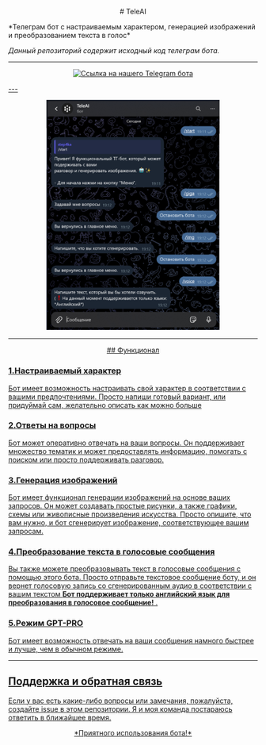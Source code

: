 <p align="center">
# TeleAI
</p>
*Телеграм бот с настраиваемым характером, генерацией изображений и преобразованием текста в голос*

*Данный репозиторий содержит исходный код телеграм бота.*

---
<p align="center">
<a href='https://t.me/HSETeleBot' target='_blank'><img height='1000' style='border:px;height:200px;' src='https://avatars.mds.yandex.net/get-altay/11400795/2a0000018c7eb33f2c3c98c0e90e67051ef4/XXXL' border='0' alt='Ссылка на нашего Telegram бота' />
<div id="top"></div>
</p>
---
<p align="center">
 <img width="350px" src="HSEprewiew.png" alt="qr"/>
</p>

---
<p align="center">
## Функционал
</p>

### 1.Настраиваемый характер
  Бот имеет возможность настраивать свой характер в соответствии с вашими предпочтениями. Просто напиши готовый вариант, или придуймай сам, желательно описать как можно больше
### 2.Ответы на вопросы
  Бот может оперативно отвечать на ваши вопросы. Он поддерживает множество тематик и может предоставлять информацию, помогать с поиском или просто поддерживать разговор.
### 3.Генерация изображений
  Бот имеет функционал генерации изображений на основе ваших запросов. Он может создавать простые рисунки, а также графики, схемы или живописные произведения искусства. Просто опишите, что вам нужно, и бот сгенерирует изображение, соответствующее вашим запросам.
### 4.Преобразование текста в голосовые сообщения
  Вы также можете преобразовывать текст в голосовые сообщения с помощью этого бота. Просто отправьте текстовое сообщение боту, и он вернет голосовую запись со сгенерированным аудио в соответствии с вашим текстом **Бот поддерживает только английский язык для преобразования в голосовое сообщение!** .
### 5.Режим GPT-PRO
  Бот имеет возможность отвечать на ваши сообщения намного быстрее и лучше, чем в обычном режиме.

---

## Поддержка и обратная связь
  Если у вас есть какие-либо вопросы или замечания, пожалуйста, создайте issue в этом репозитории. Я и моя команда постараюсь ответить в ближайшее время.
<p align="center">
*Приятного использования бота!*
</p>
